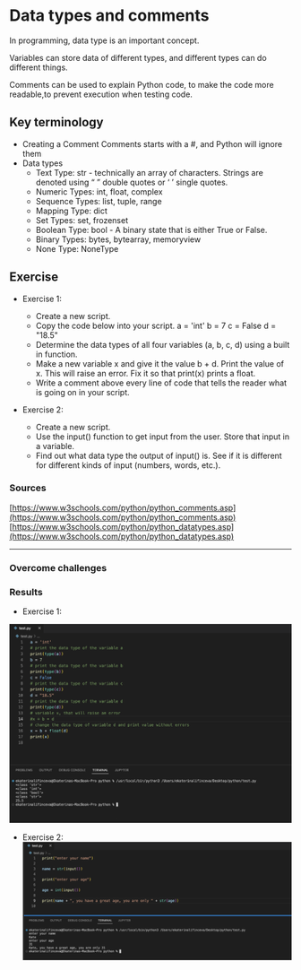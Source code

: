 # Data types and comments
In programming, data type is an important concept.

Variables can store data of different types, and different types can do different things.

Comments can be used to explain Python code, to make the code more readable,to prevent execution when testing code.

## Key terminology

- Creating a Comment
Comments starts with a #, and Python will ignore them
- Data types
    - Text Type:	str - technically an array of characters. Strings are denoted using “ ” double quotes or ‘ ’ single quotes.
    - Numeric Types:	int, float, complex
    - Sequence Types:	list, tuple, range
    - Mapping Type:	dict
    - Set Types:	set, frozenset
    - Boolean Type:	bool - A binary state that is either True or False.
    - Binary Types:	bytes, bytearray, memoryview
    - None Type:	NoneType

## Exercise

- Exercise 1:
    - Create a new script.
    - Copy the code below into your script.
    a = 'int'
    b = 7
    c = False
    d = "18.5"
    - Determine the data types of all four variables (a, b, c, d) using a built in function.
    - Make a new variable x and give it the value b + d. Print the value of x. This will raise an error. Fix it so that print(x) prints a float.
    - Write a comment above every line of code that tells the reader what is going on in your script.

- Exercise 2:
    - Create a new script.
    - Use the input() function to get input from the user. Store that input in a variable.
    - Find out what data type the output of input() is. See if it is different for different kinds of input (numbers, words, etc.).

### Sources

[https://www.w3schools.com/python/python_comments.asp](https://www.w3schools.com/python/python_comments.asp)
[https://www.w3schools.com/python/python_datatypes.asp](https://www.w3schools.com/python/python_datatypes.asp)

****

### Overcome challenges


### Results
- Exercise 1:

![image](/00_includes/PRG_03_1_screenshot.png)

- Exercise 2:
![image](/00_includes/PRG_03_2_screenshot.png)